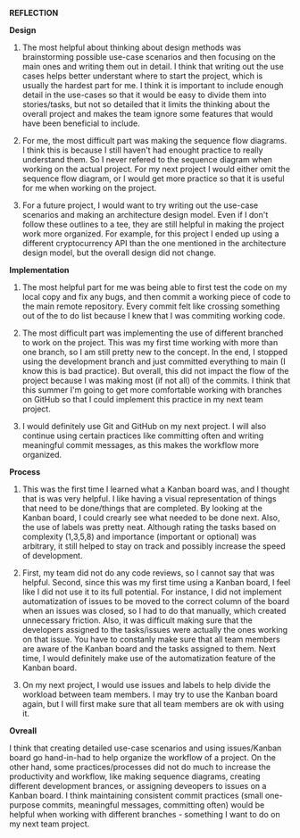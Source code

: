 **REFLECTION**

**Design**

1. The most helpful about thinking about design methods was brainstorming possible use-case scenarios and then focusing on the main ones and writing them out in detail. I think that writing out the use cases helps better understant where to start the project, which is usually the hardest part for me. I think it is important to include enough detail in the use-cases so that it would be easy to divide them into stories/tasks, but not so detailed that it limits the thinking about the overall project and makes the team ignore some features that would have been beneficial to include.

2. For me, the most difficult part was making the sequence flow diagrams. I think this is because I still haven't had enought practice to really understand them. So I never refered to the sequence diagram when working on the actual project. For my next project I would either omit the sequence flow diagram, or I would get more practice so that it is useful for me when working on the project.

3. For a future project, I would want to try writing out the use-case scenarios and making an architecture design model. Even if I don't follow these outlines to a tee, they are still helpful in making the project work more organized. For example, for this project I ended up using a different cryptocurrency API than the one mentioned in the architecture design model, but the overall design did not change.

**Implementation**

1. The most helpful part for me was being able to first test the code on my local copy and fix any bugs, and then commit a working piece of code to the main remote repository. Every commit felt like crossing something out of the to do list because I knew that I was commiting working code.

2. The most difficult part was implementing the use of different branched to work on the project. This was my first time working with more than one branch, so I am still pretty new to the concept. In the end, I stopped using the development branch and just committed everything to main (I know this is bad practice). But overall, this did not impact the flow of the project because I was making most (if not all) of the commits. I think that this summer I'm going to get more comfortable working with branches on GitHub so that I could implement this practice in my next team project. 

3. I would definitely use Git and GitHub on my next project. I will also continue using certain practices like committing often and writing meaningful commit messages, as this makes the workflow more organized.  

**Process**

1. This was the first time I learned what a Kanban board was, and I thought that is was very helpful. I like having a visual representation of things that need to be done/things that are completed. By looking at the Kanban board, I could crearly see what needed to be done next. Also, the use of labels was pretty neat. Although rating the tasks based on complexity (1,3,5,8) and importance (important or optional) was arbitrary, it still helped to stay on track and possibly increase the speed of development. 

2. First, my team did not do any code reviews, so I cannot say that was helpful. Second, since this was my first time using a Kanban board, I feel like I did not use it to its full potential. For instance, I did not implement automatization of issues to be moved to the correct column of the board when an issues was closed, so I had to do that manually, which created unnecessary friction. Also, it was difficult making sure that the developers assigned to the tasks/issues were actually the ones working on that issue. You have to constanly make sure that all team members are aware of the Kanban board and the tasks assigned to them. Next time, I would definitely make use of the automatization feature of the Kanban board.

3. On my next project, I would use issues and labels to help divide the workload between team members. I may try to use the Kanban board again, but I will first make sure that all team members are ok with using it.

**Ovreall**

I think that creating detailed use-case scenarios and using issues/Kanban board go hand-in-had to help organize the workflow of a project. On the other hand, some practices/processes did not do much to increase the productivity and workflow, like making sequence diagrams, creating different development brances, or assigning deveopers to issues on a Kanban board. I think maintaining consistent commit practices (small one-purpose commits, meaningful messages, committing often) would be helpful when working with different branches - something I want to do on my next team project.
